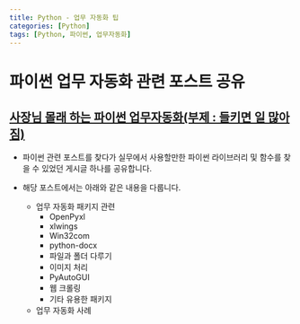 ```yaml
---
title: Python - 업무 자동화 팁
categories: [Python]
tags: [Python, 파이썬, 업무자동화]
---
```


# 파이썬 업무 자동화 관련 포스트 공유

## [사장님 몰래 하는 파이썬 업무자동화(부제 : 들키면 일 많아짐)](https://wikidocs.net/book/6353)

- 파이썬 관련 포스트를 찾다가 실무에서 사용할만한 파이썬 라이브러리 및 함수를 찾을 수 있었던
게시글 하나를 공유합니다.

- 해당 포스트에서는 아래와 같은 내용을 다룹니다.

    - 업무 자동화 패키지 관련
        - OpenPyxl
        - xlwings
        - Win32com
        - python-docx
        - 파일과 폴더 다루기
        - 이미지 처리
        - PyAutoGUI
        - 웹 크롤링
        - 기타 유용한 패키지
    - 업무 자동화 사례
